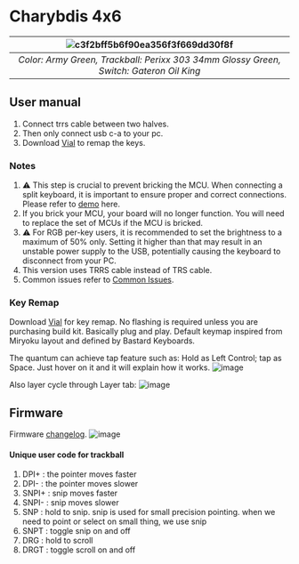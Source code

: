 # Charybdis 4x6

| ![c3f2bff5b6f90ea356f3f669dd30f8f](https://github.com/superxc3/xcmkb/assets/79617315/09a8ae69-adf8-49d5-a759-d1ff4b23efe9) |
|:--:|
| *Color: Army Green, Trackball: Perixx 303 34mm Glossy Green, Switch: Gateron Oil King* |

## User manual 
1. Connect trrs cable between two halves.
2. Then only connect usb c-a to your pc. 
3. Download [Vial](https://get.vial.today/download/) to remap the keys. 

### Notes
1. :warning: This step is crucial to prevent bricking the MCU. When connecting a split keyboard, it is important to ensure proper and correct connections. Please refer to [demo](https://www.instagram.com/tv/CdpYrWBJuD9/?igshid=YmMyMTA2M2Y=) here.
2. If you brick your MCU, your board will no longer function. You will need to replace the set of MCUs if the MCU is bricked.
3. :warning: For RGB per-key users, it is recommended to set the brightness to a maximum of 50% only. Setting it higher than that may result in an unstable power supply to the USB, potentially causing the keyboard to disconnect from your PC.
4. This version uses TRRS cable instead of TRS cable. 
5. Common issues refer to [Common Issues](https://github.com/superxc3/xcmkb/blob/main/list%20of%20guide/common%20issues.md).


### Key Remap
Download [Vial](https://get.vial.today/download/) for key remap. No flashing is required unless you are purchasing build kit. Basically plug and play. Default keymap inspired from Miryoku layout and defined by Bastard Keyboards. 


The quantum can achieve tap feature such as: Hold as Left Control; tap as Space. Just hover on it and it will explain how it works.
![image](https://user-images.githubusercontent.com/79617315/208881636-7c6481e0-e320-4ad1-b727-bb4b7e0616f4.png)

Also layer cycle through Layer tab:
![image](https://user-images.githubusercontent.com/79617315/208881348-fc678b95-c729-4dff-94a2-946d5032845c.png)




## Firmware
Firmware [changelog](https://github.com/superxc3/xcmkb/blob/main/list%20of%20items/list%20of%20keyboards/dactyl/Bastardkb/Charybdis/firmwarechangelog.md).
![image](https://github.com/superxc3/xcmkb/assets/79617315/5cb2e7cb-a3a5-4764-9c16-4d97dee88afa)


#### Unique user code for trackball
1. DPI+ : the pointer moves faster
2. DPI- : the pointer moves slower
3. SNPI+ : snip moves faster
4. SNPI- : snip moves slower
5. SNP : hold to snip. snip is used for small precision pointing. when we need to point or select on small thing, we use snip
6. SNPT : toggle snip on and off
7. DRG : hold to scroll
8. DRGT : toggle scroll on and off

